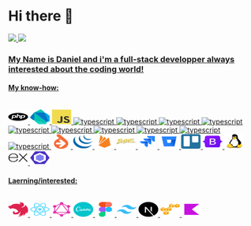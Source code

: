 # Hi there 👋 

<div align="" >
  <a href="https://github.com/pessoaDaniel">
  <img height="220em" src="https://github-readme-stats.vercel.app/api?username=pessoaDaniel&show_icons=true&theme=dark&hide_rank=true&include_all_commits=true&count_private=true"/>
  <img height="220em" src="https://github-readme-stats.vercel.app/api/top-langs/?username=pessoaDaniel&langs_count=10&theme=dark&layout=compact"/>
</div>
  
### My Name is Daniel and i'm a full-stack developper always interested about the coding world!

#### My know-how:

<div style="display: inline_block"><br>
  <img alt="js" height="30" width="40" src="https://raw.githubusercontent.com/devicons/devicon/master/icons/php/php-plain.svg">
  <img alt="js" height="30" width="40" src="https://raw.githubusercontent.com/devicons/devicon/master/icons/dart/dart-original.svg">
  <img alt="js" height="30" width="40" src="https://raw.githubusercontent.com/devicons/devicon/master/icons/javascript/javascript-original.svg">
  <img alt="typescript" height="30" width="40" src="https://cdn.jsdelivr.net/gh/devicons/devicon/icons/typescript/typescript-original.svg" />
  <img alt="typescript" height="30" width="40" src="https://cdn.jsdelivr.net/gh/devicons/devicon/icons/flutter/flutter-original.svg" />
  <img alt="typescript" height="30" width="40" src="https://cdn.jsdelivr.net/gh/devicons/devicon/icons/angularjs/angularjs-plain.svg" />
  <img alt="typescript" height="30" width="40" src="https://cdn.jsdelivr.net/gh/devicons/devicon/icons/laravel/laravel-plain.svg" />
  <img alt="typescript" height="30" width="40" src="https://cdn.jsdelivr.net/gh/devicons/devicon/icons/codeigniter/codeigniter-plain.svg" />
  <img alt="typescript" height="30" width="40" src="https://cdn.jsdelivr.net/gh/devicons/devicon/icons/nodejs/nodejs-original.svg" />
  <img alt="typescript" height="30" width="40" src="https://cdn.jsdelivr.net/gh/devicons/devicon/icons/ionic/ionic-original.svg" />
  <img alt="typescript" height="30" width="40" src="https://cdn.jsdelivr.net/gh/devicons/devicon/icons/mysql/mysql-plain.svg" />
  <img alt="typescript" height="30" width="40" src="https://cdn.jsdelivr.net/gh/devicons/devicon/icons/mongodb/mongodb-original.svg" />
  <img alt="typescript" height="30" width="40" src="https://cdn.jsdelivr.net/gh/devicons/devicon/icons/sass/sass-original.svg" />
  <img alt="js" height="30" width="40" src="https://raw.githubusercontent.com/devicons/devicon/master/icons/doctrine/doctrine-original.svg">
  <img alt="js" height="30" width="40" src="https://raw.githubusercontent.com/devicons/devicon/master/icons/jquery/jquery-original.svg">
  <img alt="js" height="30" width="40" src="https://raw.githubusercontent.com/devicons/devicon/master/icons/firebase/firebase-plain.svg">
  <img alt="js" height="30" width="40" src="https://raw.githubusercontent.com/devicons/devicon/master/icons/babel/babel-original.svg">
  <img alt="js" height="30" width="40" src="https://raw.githubusercontent.com/devicons/devicon/master/icons/jira/jira-original.svg">
  <img alt="js" height="30" width="40" src="https://raw.githubusercontent.com/devicons/devicon/master/icons/bitbucket/bitbucket-original.svg">
  <img alt="js" height="30" width="40" src="https://raw.githubusercontent.com/devicons/devicon/master/icons/trello/trello-plain.svg">
  <img alt="js" height="30" width="40" src="https://raw.githubusercontent.com/devicons/devicon/master/icons/bootstrap/bootstrap-original.svg">
  <img alt="js" height="30" width="40" src="https://raw.githubusercontent.com/devicons/devicon/master/icons/linux/linux-original.svg">
  <img alt="js" height="30" width="40" src="https://raw.githubusercontent.com/devicons/devicon/master/icons/express/express-original.svg">
  <img alt="js" height="30" width="40" src="https://raw.githubusercontent.com/devicons/devicon/master/icons/eslint/eslint-original.svg">

  </div>

#### Laerning/interested:
 
  <div style="display: inline_block"><br>
      <img alt="js" height="30" width="40" src="https://raw.githubusercontent.com/devicons/devicon/master/icons/nestjs/nestjs-plain.svg">
      <img alt="js" height="30" width="40" src="https://raw.githubusercontent.com/devicons/devicon/master/icons/react/react-original.svg">
      <img alt="js" height="30" width="40" src="https://raw.githubusercontent.com/devicons/devicon/master/icons/graphql/graphql-plain.svg">
      <img alt="js" height="30" width="40" src="https://raw.githubusercontent.com/devicons/devicon/master/icons/canva/canva-original.svg">
      <img alt="js" height="30" width="40" src="https://raw.githubusercontent.com/devicons/devicon/master/icons/figma/figma-original.svg">
      <img alt="js" height="30" width="40" src="https://raw.githubusercontent.com/devicons/devicon/master/icons/tailwindcss/tailwindcss-plain.svg">
      <img alt="js" height="30" width="40" src="https://raw.githubusercontent.com/devicons/devicon/master/icons/nextjs/nextjs-original.svg">
      <img alt="js" height="30" width="40" src="https://raw.githubusercontent.com/devicons/devicon/master/icons/amazonwebservices/amazonwebservices-original.svg">
      <img alt="js" height="30" width="40" src="https://raw.githubusercontent.com/devicons/devicon/master/icons/kotlin/kotlin-plain.svg">

  </div>
<!--
**PessoaDaniel/PessoaDaniel** is a ✨ _special_ ✨ repository because its `README.md` (this file) appears on your GitHub profile.

Here are some ideas to get you started:

- 🔭 I’m currently working on ...
- 🌱 I’m currently learning ...
- 👯 I’m looking to collaborate on ...
- 🤔 I’m looking for help with ...
- 💬 Ask me about ...
- 📫 How to reach me: ...
- 😄 Pronouns: ...
- ⚡ Fun fact: ...
-->
